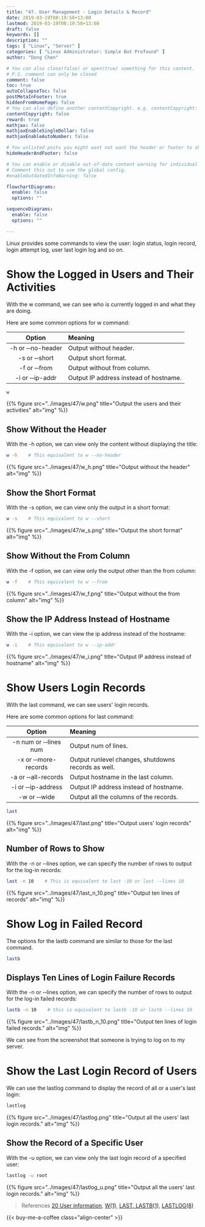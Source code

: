 ```yaml
---
title: "47. User Management - Login Details & Record"
date: 2019-03-19T08:19:58+13:00
lastmod: 2019-03-19T08:19:58+13:00
draft: false
keywords: []
description: ""
tags: [ "Linux", "Server" ]
categories: [ "Linux Administrator: Simple But Profound" ]
author: "Dong Chen"

# You can also close(false) or open(true) something for this content.
# P.S. comment can only be closed
comment: false
toc: true
autoCollapseToc: false
postMetaInFooter: true
hiddenFromHomePage: false
# You can also define another contentCopyright. e.g. contentCopyright: "This is another copyright."
contentCopyright: false
reward: true
mathjax: false
mathjaxEnableSingleDollar: false
mathjaxEnableAutoNumber: false

# You unlisted posts you might want not want the header or footer to show
hideHeaderAndFooter: false

# You can enable or disable out-of-date content warning for individual post.
# Comment this out to use the global config.
#enableOutdatedInfoWarning: false

flowchartDiagrams:
  enable: false
  options: ""

sequenceDiagrams: 
  enable: false
  options: ""

---
```


Linux provides some commands to view the user: login status, login record, login attempt log, user last login log and so on.

<!--more-->

# Show the Logged in Users and Their Activities

With the w command, we can see who is currently logged in and what they are doing.

Here are some common options for w command:

| Option | Meaning |
|:---------------:|:---------------|
| -h or &#8209;&#8209;no-header | Output without header. |
| -s or &#8209;&#8209;short | Output short format. |
| -f or &#8209;&#8209;from | Output without from column. |
| -i or &#8209;&#8209;ip-addr | Output IP address instead of hostname. |

```bash
w
```

{{% figure src="../images/47/w.png" title="Output the users and their activities" alt="img" %}}

## Show Without the Header

With the -h option, we can view only the content without displaying the title:

```bash
w -h    # This equivalent to w --no-header
```

{{% figure src="../images/47/w_h.png" title="Output without the header" alt="img" %}}

## Show the Short Format

With the -s option, we can view only the output in a short format:

```bash
w -s    # This equivalent to w --short
```

{{% figure src="../images/47/w_s.png" title="Output the short format" alt="img" %}}

## Show Without the From Column

With the -f option, we can view only the output other than the from column:

```bash
w -f    # This equivalent to w --from
```

{{% figure src="../images/47/w_f.png" title="Output without the from column" alt="img" %}}

## Show the IP Address Instead of Hostname

With the -i option, we can view the ip address instead of the hostname:

```bash
w -i    # This equivalent to w --ip-addr
```

{{% figure src="../images/47/w_i.png" title="Output IP address instead of hostname" alt="img" %}}

# Show Users Login Records

With the last command, we can see users' login records.

Here are some common options for last command:

| Option | Meaning |
|:---------------:|:---------------|
| -n num or &#8209;&#8209;lines num | Output num of lines. |
| -x or &#8209;&#8209;more-records | Output runlevel changes, shutdowns records as well. |
| -a or &#8209;&#8209;all-records | Output hostname in the last column. |
| -i or &#8209;&#8209;ip-address | Output IP address instead of hostname. |
| -w or &#8209;&#8209;wide | Output all the columns of the records. |

```bash
last
```

{{% figure src="../images/47/last.png" title="Output users' login records" alt="img" %}}

## Number of Rows to Show

With the -n or &#8209;&#8209;lines option, we can specify the number of rows to output for the log-in records:

```bash
last -n 10    # This is equivalent to last -10 or last --lines 10
```

{{% figure src="../images/47/last_n_10.png" title="Output ten lines of records" alt="img" %}}

# Show Log in Failed Record

The options for the lastb command are similar to those for the last command.

```bash
lastb
```

## Displays Ten Lines of Login Failure Records

With the -n or &#8209;&#8209;lines option, we can specify the number of rows to output for the log-in failed records:

```bash
lastb -n 10    # this is equivalent to lastb -10 or lastb --lines 10
```

{{% figure src="../images/47/lastb_n_10.png" title="Output ten lines of login failed records." alt="img" %}}

We can see from the screenshot that someone is trying to log on to my server.

# Show the Last Login Record of Users

We can use the lastlog command to display the record of all or a user's last login:

```bash
lastlog
```

{{% figure src="../images/47/lastlog.png" title="Output all the users' last login records." alt="img" %}}

## Show the Record of a Specific User

With the -u option, we can view only the last login record of a specified user:

```bash
lastlog -u root
```

{{% figure src="../images/47/lastlog_u.png" title="Output all the users' last login records." alt="img" %}}

> References
> [20 User information](https://www.gnu.org/software/coreutils/manual/html_node/User-information.html),
> [W(1)](http://man7.org/linux/man-pages/man1/w.1.html),
> [LAST, LASTB(1)](http://man7.org/linux/man-pages/man1/last.1@@util-linux.html),
> [LASTLOG(8)](http://man7.org/linux/man-pages/man8/lastlog.8.html)

<!-- Buy Me a Coffee Button -->
{{< buy-me-a-coffee class="align-center" >}}

